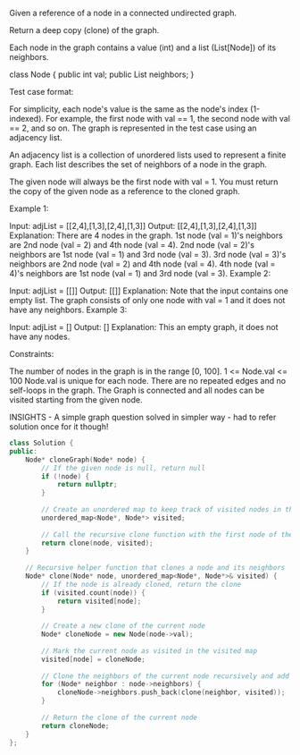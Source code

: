 Given a reference of a node in a connected undirected graph.

Return a deep copy (clone) of the graph.

Each node in the graph contains a value (int) and a list (List[Node]) of its neighbors.

class Node {
    public int val;
    public List<Node> neighbors;
}
 

Test case format:

For simplicity, each node's value is the same as the node's index (1-indexed). For example, the first node with val == 1, the second node with val == 2, and so on. The graph is represented in the test case using an adjacency list.

An adjacency list is a collection of unordered lists used to represent a finite graph. Each list describes the set of neighbors of a node in the graph.

The given node will always be the first node with val = 1. You must return the copy of the given node as a reference to the cloned graph.

 

Example 1:


Input: adjList = [[2,4],[1,3],[2,4],[1,3]]
Output: [[2,4],[1,3],[2,4],[1,3]]
Explanation: There are 4 nodes in the graph.
1st node (val = 1)'s neighbors are 2nd node (val = 2) and 4th node (val = 4).
2nd node (val = 2)'s neighbors are 1st node (val = 1) and 3rd node (val = 3).
3rd node (val = 3)'s neighbors are 2nd node (val = 2) and 4th node (val = 4).
4th node (val = 4)'s neighbors are 1st node (val = 1) and 3rd node (val = 3).
Example 2:


Input: adjList = [[]]
Output: [[]]
Explanation: Note that the input contains one empty list. The graph consists of only one node with val = 1 and it does not have any neighbors.
Example 3:

Input: adjList = []
Output: []
Explanation: This an empty graph, it does not have any nodes.
 

Constraints:

The number of nodes in the graph is in the range [0, 100].
1 <= Node.val <= 100
Node.val is unique for each node.
There are no repeated edges and no self-loops in the graph.
The Graph is connected and all nodes can be visited starting from the given node.
  
INSIGHTS - A simple graph question solved in simpler way - had to refer solution once for it though!
  
```cpp
class Solution {
public:
    Node* cloneGraph(Node* node) {
        // If the given node is null, return null
        if (!node) {
            return nullptr;
        }
        
        // Create an unordered map to keep track of visited nodes in the original graph and their corresponding clones in the new graph
        unordered_map<Node*, Node*> visited;
        
        // Call the recursive clone function with the first node of the original graph and the visited map
        return clone(node, visited);
    }
    
    // Recursive helper function that clones a node and its neighbors
    Node* clone(Node* node, unordered_map<Node*, Node*>& visited) {
        // If the node is already cloned, return the clone
        if (visited.count(node)) {
            return visited[node];
        }
        
        // Create a new clone of the current node
        Node* cloneNode = new Node(node->val);
        
        // Mark the current node as visited in the visited map
        visited[node] = cloneNode;
        
        // Clone the neighbors of the current node recursively and add them to the neighbor list of the clone
        for (Node* neighbor : node->neighbors) {
            cloneNode->neighbors.push_back(clone(neighbor, visited));
        }
        
        // Return the clone of the current node
        return cloneNode;
    }
};
 ```
  
